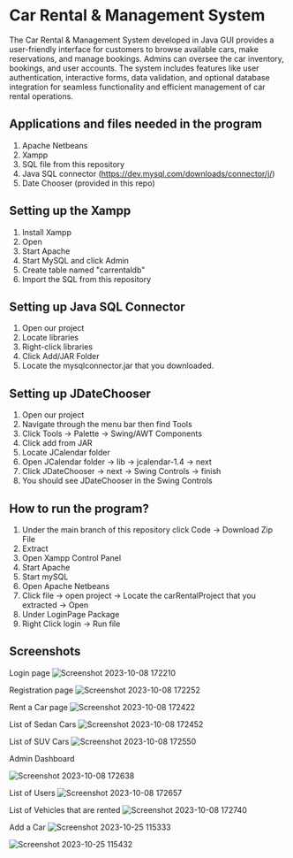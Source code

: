 
# Car Rental & Management System

The Car Rental & Management System developed in Java GUI provides a user-friendly interface for customers to browse available cars, make reservations, and manage bookings. Admins can oversee the car inventory, bookings, and user accounts. The system includes features like user authentication, interactive forms, data validation, and optional database integration for seamless functionality and efficient management of car rental operations.

## Applications and files needed in the program
 1. Apache Netbeans
 2. Xampp
 3. SQL file from this repository
 4. Java SQL connector (https://dev.mysql.com/downloads/connector/j/)
 5. Date Chooser (provided in this repo)

## Setting up the Xampp
 1. Install Xampp
 2. Open
 3. Start Apache
 4. Start MySQL and click Admin
 5. Create table named "carrentaldb"
 6. Import the SQL from this repository

## Setting up Java SQL Connector
 1. Open our project
 2. Locate libraries
 3. Right-click libraries
 4. Click Add/JAR Folder
 5. Locate the mysqlconnector.jar that you downloaded.

## Setting up JDateChooser
 1. Open our project
 2. Navigate through the menu bar then find Tools
 3. Click Tools -> Palette -> Swing/AWT Components
 4. Click add from JAR
 5. Locate JCalendar folder
 6. Open JCalendar folder -> lib -> jcalendar-1.4 -> next
 7. Click JDateChooser -> next -> Swing Controls -> finish
 8. You should see JDateChooser in the Swing Controls

## How to run the program?
 1. Under the main branch of this repository click Code -> Download Zip File
 2. Extract
 3. Open Xampp Control Panel
 4. Start Apache
 5. Start mySQL
 6. Open Apache Netbeans
 7. Click file -> open project -> Locate the carRentalProject that you extracted -> Open
 8. Under LoginPage Package
 9. Right Click login -> Run file



## Screenshots

Login page
![Screenshot 2023-10-08 172210](https://github.com/jiedjoshua/CarRental-ManagementSystem/assets/118013854/d399d570-dcdd-4e26-9216-0a036ec0ebe5)

Registration page
![Screenshot 2023-10-08 172252](https://github.com/jiedjoshua/CarRental-ManagementSystem/assets/118013854/66ae97a4-5259-4bfd-8113-2080ed5993d5)

Rent a Car page
![Screenshot 2023-10-08 172422](https://github.com/jiedjoshua/CarRental-ManagementSystem/assets/118013854/62c82dbd-79e1-4dbe-91f8-a57c39eef189)

List of Sedan Cars
![Screenshot 2023-10-08 172452](https://github.com/jiedjoshua/CarRental-ManagementSystem/assets/118013854/9dd03876-c0ce-4ee6-a6b9-44c7b2e147fb)

List of SUV Cars
![Screenshot 2023-10-08 172550](https://github.com/jiedjoshua/CarRental-ManagementSystem/assets/118013854/53d98aa2-af72-4e7e-9718-8d624c83b024)

Admin Dashboard

![Screenshot 2023-10-08 172638](https://github.com/jiedjoshua/CarRental-ManagementSystem/assets/118013854/5b593dd9-29ce-4b2d-8bf0-162ac1aba2bb)

List of Users
![Screenshot 2023-10-08 172657](https://github.com/jiedjoshua/CarRental-ManagementSystem/assets/118013854/255ed99e-5ccb-4021-8500-beffa2560740)

List of Vehicles that are rented
![Screenshot 2023-10-08 172740](https://github.com/jiedjoshua/CarRental-ManagementSystem/assets/118013854/2b703139-0294-4ec4-bc2c-e76de5f14811)

Add a Car
![Screenshot 2023-10-25 115333](https://github.com/jiedjoshua/CarRental-ManagementSystem/assets/118013854/6ff9049c-d339-43eb-a629-d29b38acf0f9)

![Screenshot 2023-10-25 115432](https://github.com/jiedjoshua/CarRental-ManagementSystem/assets/118013854/5973bc06-2359-46a2-b01c-3ec561b7322c)









